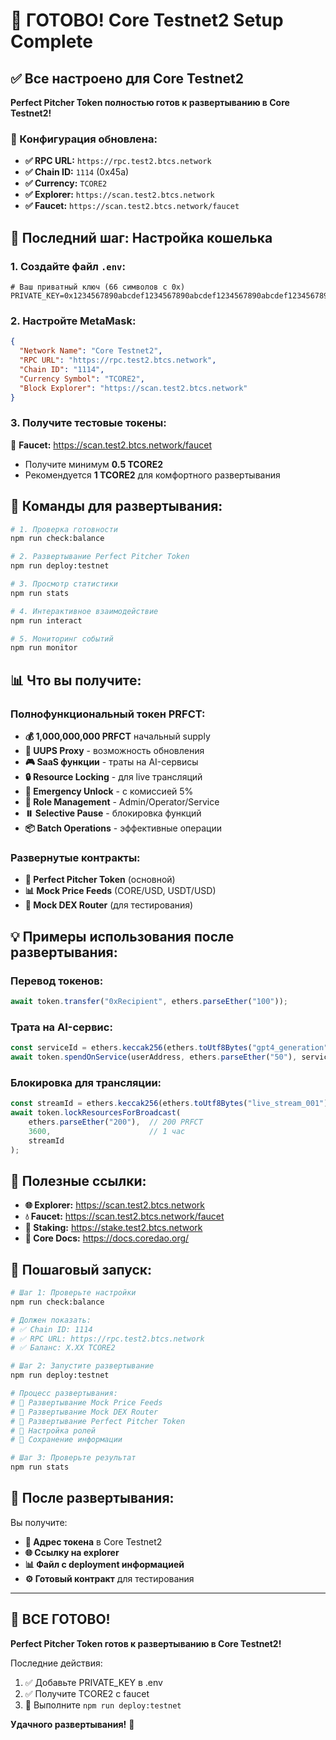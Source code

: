 # 🎯 ГОТОВО! Core Testnet2 Setup Complete

## ✅ Все настроено для Core Testnet2

**Perfect Pitcher Token полностью готов к развертыванию в Core Testnet2!**

### 🔧 Конфигурация обновлена:

- **✅ RPC URL:** `https://rpc.test2.btcs.network`
- **✅ Chain ID:** `1114` (0x45a)
- **✅ Currency:** `TCORE2`
- **✅ Explorer:** `https://scan.test2.btcs.network`
- **✅ Faucet:** `https://scan.test2.btcs.network/faucet`

## 🔑 Последний шаг: Настройка кошелька

### 1. Создайте файл `.env`:

```env
# Ваш приватный ключ (66 символов с 0x)
PRIVATE_KEY=0x1234567890abcdef1234567890abcdef1234567890abcdef1234567890abcdef
```

### 2. Настройте MetaMask:

```json
{
  "Network Name": "Core Testnet2",
  "RPC URL": "https://rpc.test2.btcs.network",
  "Chain ID": "1114",
  "Currency Symbol": "TCORE2",
  "Block Explorer": "https://scan.test2.btcs.network"
}
```

### 3. Получите тестовые токены:

🔗 **Faucet:** https://scan.test2.btcs.network/faucet
- Получите минимум **0.5 TCORE2**
- Рекомендуется **1 TCORE2** для комфортного развертывания

## 🚀 Команды для развертывания:

```bash
# 1. Проверка готовности
npm run check:balance

# 2. Развертывание Perfect Pitcher Token
npm run deploy:testnet

# 3. Просмотр статистики
npm run stats

# 4. Интерактивное взаимодействие
npm run interact

# 5. Мониторинг событий
npm run monitor
```

## 📊 Что вы получите:

### Полнофункциональный токен PRFCT:
- **💰 1,000,000,000 PRFCT** начальный supply
- **🔄 UUPS Proxy** - возможность обновления
- **🎮 SaaS функции** - траты на AI-сервисы
- **🔒 Resource Locking** - для live трансляций
- **🚨 Emergency Unlock** - с комиссией 5%
- **👑 Role Management** - Admin/Operator/Service
- **⏸️ Selective Pause** - блокировка функций
- **📦 Batch Operations** - эффективные операции

### Развернутые контракты:
- **🎯 Perfect Pitcher Token** (основной)
- **📊 Mock Price Feeds** (CORE/USD, USDT/USD)
- **🔄 Mock DEX Router** (для тестирования)

## 💡 Примеры использования после развертывания:

### Перевод токенов:
```javascript
await token.transfer("0xRecipient", ethers.parseEther("100"));
```

### Трата на AI-сервис:
```javascript
const serviceId = ethers.keccak256(ethers.toUtf8Bytes("gpt4_generation"));
await token.spendOnService(userAddress, ethers.parseEther("50"), serviceId);
```

### Блокировка для трансляции:
```javascript
const streamId = ethers.keccak256(ethers.toUtf8Bytes("live_stream_001"));
await token.lockResourcesForBroadcast(
    ethers.parseEther("200"),  // 200 PRFCT
    3600,                      // 1 час
    streamId
);
```

## 🔗 Полезные ссылки:

- **🌐 Explorer:** https://scan.test2.btcs.network
- **💧 Faucet:** https://scan.test2.btcs.network/faucet
- **🥩 Staking:** https://stake.test2.btcs.network
- **📖 Core Docs:** https://docs.coredao.org/

## 🎯 Пошаговый запуск:

```bash
# Шаг 1: Проверьте настройки
npm run check:balance

# Должен показать:
# ✅ Chain ID: 1114
# ✅ RPC URL: https://rpc.test2.btcs.network
# ✅ Баланс: X.XX TCORE2

# Шаг 2: Запустите развертывание
npm run deploy:testnet

# Процесс развертывания:
# 🔧 Развертывание Mock Price Feeds
# 🔄 Развертывание Mock DEX Router  
# 🎯 Развертывание Perfect Pitcher Token
# 🔐 Настройка ролей
# 📄 Сохранение информации

# Шаг 3: Проверьте результат
npm run stats
```

## 📄 После развертывания:

Вы получите:
- **📍 Адрес токена** в Core Testnet2
- **🌐 Ссылку на explorer**
- **📊 Файл с deployment информацией**
- **⚙️ Готовый контракт** для тестирования

---

## 🎉 ВСЕ ГОТОВО!

**Perfect Pitcher Token готов к развертыванию в Core Testnet2!**

Последние действия:
1. ✅ Добавьте PRIVATE_KEY в .env
2. ✅ Получите TCORE2 с faucet
3. 🚀 Выполните `npm run deploy:testnet`

**Удачного развертывания!** 🚀

